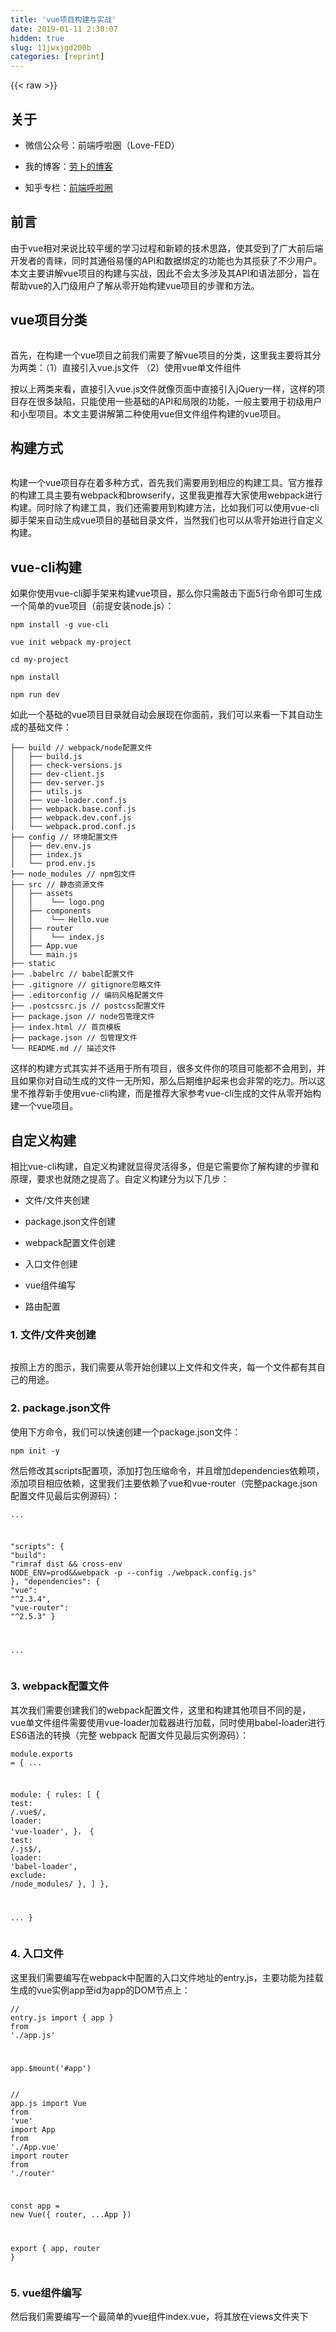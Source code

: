 ```yaml
---
title: 'vue项目构建与实战' 
date: 2019-01-11 2:30:07
hidden: true
slug: 11jwxjgd200b
categories: [reprint]
---
```


{{< raw >}}

                    
<h2 id="articleHeader0">关于</h2>
<ul>
<li><p>微信公众号：前端呼啦圈（Love-FED）</p></li>
<li><p>我的博客：<a href="http://www.cnblogs.com/luozhihao" rel="nofollow noreferrer" target="_blank">劳卜的博客</a></p></li>
<li><p>知乎专栏：<a href="https://zhuanlan.zhihu.com/font-end" rel="nofollow noreferrer" target="_blank">前端呼啦圈</a></p></li>
</ul>
<h2 id="articleHeader1">前言</h2>
<p>由于vue相对来说比较平缓的学习过程和新颖的技术思路，使其受到了广大前后端开发者的青睐，同时其通俗易懂的API和数据绑定的功能也为其揽获了不少用户。本文主要讲解vue项目的构建与实战，因此不会太多涉及其API和语法部分，旨在帮助vue的入门级用户了解从零开始构建vue项目的步骤和方法。</p>
<h2 id="articleHeader2">vue项目分类</h2>
<p><span class="img-wrap"><img data-src="/img/remote/1460000009943449?w=628&amp;h=461" src="https://static.alili.tech/img/remote/1460000009943449?w=628&amp;h=461" alt="" title="" style="cursor: pointer; display: inline;"></span></p>
<p>首先，在构建一个vue项目之前我们需要了解vue项目的分类，这里我主要将其分为两类：（1）直接引入vue.js文件 （2）使用vue单文件组件</p>
<p>按以上两类来看，直接引入vue.js文件就像页面中直接引入jQuery一样，这样的项目存在很多缺陷，只能使用一些基础的API和局限的功能，一般主要用于初级用户和小型项目。本文主要讲解第二种使用vue但文件组件构建的vue项目。</p>
<h2 id="articleHeader3">构建方式</h2>
<p><span class="img-wrap"><img data-src="/img/remote/1460000009943450?w=628&amp;h=273" src="https://static.alili.tech/img/remote/1460000009943450?w=628&amp;h=273" alt="" title="" style="cursor: pointer;"></span></p>
<p>构建一个vue项目存在着多种方式，首先我们需要用到相应的构建工具。官方推荐的构建工具主要有webpack和browserify，这里我更推荐大家使用webpack进行构建。同时除了构建工具，我们还需要用到构建方法，比如我们可以使用vue-cli脚手架来自动生成vue项目的基础目录文件，当然我们也可以从零开始进行自定义构建。</p>
<h2 id="articleHeader4">vue-cli构建</h2>
<p>如果你使用vue-cli脚手架来构建vue项目，那么你只需敲击下面5行命令即可生成一个简单的vue项目（前提安装node.js）：</p>
<div class="widget-codetool" style="display:none;">
      <div class="widget-codetool--inner">
      <span class="selectCode code-tool" data-toggle="tooltip" data-placement="top" title="" data-original-title="全选"></span>
      <span type="button" class="copyCode code-tool" data-toggle="tooltip" data-placement="top" data-clipboard-text="npm install -g vue-cli" title="" data-original-title="复制"></span>
      <span type="button" class="saveToNote code-tool" data-toggle="tooltip" data-placement="top" title="" data-original-title="放进笔记"></span>
      </div>
      </div><pre class="hljs avrasm"><code style="word-break: break-word; white-space: initial;">npm install -g vue-<span class="hljs-keyword">cli</span></code></pre>
<div class="widget-codetool" style="display:none;">
      <div class="widget-codetool--inner">
      <span class="selectCode code-tool" data-toggle="tooltip" data-placement="top" title="" data-original-title="全选"></span>
      <span type="button" class="copyCode code-tool" data-toggle="tooltip" data-placement="top" data-clipboard-text="vue init webpack my-project" title="" data-original-title="复制"></span>
      <span type="button" class="saveToNote code-tool" data-toggle="tooltip" data-placement="top" title="" data-original-title="放进笔记"></span>
      </div>
      </div><pre class="hljs applescript"><code style="word-break: break-word; white-space: initial;">vue init webpack <span class="hljs-keyword">my</span>-project</code></pre>
<div class="widget-codetool" style="display:none;">
      <div class="widget-codetool--inner">
      <span class="selectCode code-tool" data-toggle="tooltip" data-placement="top" title="" data-original-title="全选"></span>
      <span type="button" class="copyCode code-tool" data-toggle="tooltip" data-placement="top" data-clipboard-text="cd my-project" title="" data-original-title="复制"></span>
      <span type="button" class="saveToNote code-tool" data-toggle="tooltip" data-placement="top" title="" data-original-title="放进笔记"></span>
      </div>
      </div><pre class="hljs applescript"><code style="word-break: break-word; white-space: initial;">cd <span class="hljs-keyword">my</span>-project</code></pre>
<div class="widget-codetool" style="display:none;">
      <div class="widget-codetool--inner">
      <span class="selectCode code-tool" data-toggle="tooltip" data-placement="top" title="" data-original-title="全选"></span>
      <span type="button" class="copyCode code-tool" data-toggle="tooltip" data-placement="top" data-clipboard-text="npm install" title="" data-original-title="复制"></span>
      <span type="button" class="saveToNote code-tool" data-toggle="tooltip" data-placement="top" title="" data-original-title="放进笔记"></span>
      </div>
      </div><pre class="hljs cmake"><code style="word-break: break-word; white-space: initial;">npm <span class="hljs-keyword">install</span></code></pre>
<div class="widget-codetool" style="display:none;">
      <div class="widget-codetool--inner">
      <span class="selectCode code-tool" data-toggle="tooltip" data-placement="top" title="" data-original-title="全选"></span>
      <span type="button" class="copyCode code-tool" data-toggle="tooltip" data-placement="top" data-clipboard-text="npm run dev" title="" data-original-title="复制"></span>
      <span type="button" class="saveToNote code-tool" data-toggle="tooltip" data-placement="top" title="" data-original-title="放进笔记"></span>
      </div>
      </div><pre class="hljs dockerfile"><code style="word-break: break-word; white-space: initial;">npm <span class="hljs-keyword">run</span><span class="bash"> dev</span></code></pre>
<p>如此一个基础的vue项目目录就自动会展现在你面前，我们可以来看一下其自动生成的基础文件：</p>
<div class="widget-codetool" style="display:none;">
      <div class="widget-codetool--inner">
      <span class="selectCode code-tool" data-toggle="tooltip" data-placement="top" title="" data-original-title="全选"></span>
      <span type="button" class="copyCode code-tool" data-toggle="tooltip" data-placement="top" data-clipboard-text="├── build // webpack/node配置文件
│   ├── build.js
│   ├── check-versions.js
│   ├── dev-client.js
│   ├── dev-server.js
│   ├── utils.js
│   ├── vue-loader.conf.js
│   ├── webpack.base.conf.js
│   ├── webpack.dev.conf.js
│   └── webpack.prod.conf.js
├── config // 环境配置文件
│   ├── dev.env.js
│   ├── index.js
│   └── prod.env.js
├── node_modules // npm包文件
├── src // 静态资源文件
│   ├── assets
│   │    └── logo.png
│   ├── components 
│   │    └── Hello.vue 
│   ├── router
│   │    └── index.js 
│   ├── App.vue 
│   └── main.js
├── static
├── .babelrc // babel配置文件
├── .gitignore // gitignore忽略文件
├── .editorconfig // 编码风格配置文件
├── .postcssrc.js // postcss配置文件
├── package.json // node包管理文件
├── index.html // 首页模板
├── package.json // 包管理文件
└── README.md // 描述文件" title="" data-original-title="复制"></span>
      <span type="button" class="saveToNote code-tool" data-toggle="tooltip" data-placement="top" title="" data-original-title="放进笔记"></span>
      </div>
      </div><pre class="xml hljs"><code class="html">├── build // webpack/node配置文件
│   ├── build.js
│   ├── check-versions.js
│   ├── dev-client.js
│   ├── dev-server.js
│   ├── utils.js
│   ├── vue-loader.conf.js
│   ├── webpack.base.conf.js
│   ├── webpack.dev.conf.js
│   └── webpack.prod.conf.js
├── config // 环境配置文件
│   ├── dev.env.js
│   ├── index.js
│   └── prod.env.js
├── node_modules // npm包文件
├── src // 静态资源文件
│   ├── assets
│   │    └── logo.png
│   ├── components 
│   │    └── Hello.vue 
│   ├── router
│   │    └── index.js 
│   ├── App.vue 
│   └── main.js
├── static
├── .babelrc // babel配置文件
├── .gitignore // gitignore忽略文件
├── .editorconfig // 编码风格配置文件
├── .postcssrc.js // postcss配置文件
├── package.json // node包管理文件
├── index.html // 首页模板
├── package.json // 包管理文件
└── README.md // 描述文件</code></pre>
<p>这样的构建方式其实并不适用于所有项目，很多文件你的项目可能都不会用到，并且如果你对自动生成的文件一无所知，那么后期维护起来也会非常的吃力。所以这里不推荐新手使用vue-cli构建，而是推荐大家参考vue-cli生成的文件从零开始构建一个vue项目。</p>
<h2 id="articleHeader5">自定义构建</h2>
<p>相比vue-cli构建，自定义构建就显得灵活得多，但是它需要你了解构建的步骤和原理，要求也就随之提高了。自定义构建分为以下几步：</p>
<ul>
<li><p>文件/文件夹创建</p></li>
<li><p>package.json文件创建</p></li>
<li><p>webpack配置文件创建</p></li>
<li><p>入口文件创建</p></li>
<li><p>vue组件编写</p></li>
<li><p>路由配置</p></li>
</ul>
<h3 id="articleHeader6">1. 文件/文件夹创建</h3>
<p><span class="img-wrap"><img data-src="/img/remote/1460000009943451?w=628&amp;h=323" src="https://static.alili.tech/img/remote/1460000009943451?w=628&amp;h=323" alt="" title="" style="cursor: pointer;"></span></p>
<p>按照上方的图示，我们需要从零开始创建以上文件和文件夹，每一个文件都有其自己的用途。</p>
<h3 id="articleHeader7">2. package.json文件</h3>
<p>使用下方命令，我们可以快速创建一个package.json文件：</p>
<div class="widget-codetool" style="display:none;">
      <div class="widget-codetool--inner">
      <span class="selectCode code-tool" data-toggle="tooltip" data-placement="top" title="" data-original-title="全选"></span>
      <span type="button" class="copyCode code-tool" data-toggle="tooltip" data-placement="top" data-clipboard-text="npm init -y" title="" data-original-title="复制"></span>
      <span type="button" class="saveToNote code-tool" data-toggle="tooltip" data-placement="top" title="" data-original-title="放进笔记"></span>
      </div>
      </div><pre class="hljs coffeescript"><code style="word-break: break-word; white-space: initial;"><span class="hljs-built_in">npm</span> init -y</code></pre>
<p>然后修改其scripts配置项，添加打包压缩命令，并且增加dependencies依赖项，添加项目相应依赖，这里我们主要依赖了vue和vue-router（完整package.json配置文件见最后实例源码）：</p>
<div class="widget-codetool" style="display:none;">
      <div class="widget-codetool--inner">
      <span class="selectCode code-tool" data-toggle="tooltip" data-placement="top" title="" data-original-title="全选"></span>
      <span type="button" class="copyCode code-tool" data-toggle="tooltip" data-placement="top" data-clipboard-text="...

&quot;scripts&quot;: {
    &quot;build&quot;: &quot;rimraf dist &amp;&amp; cross-env NODE_ENV=prod&amp;&amp;webpack -p --config ./webpack.config.js&quot;
},
&quot;dependencies&quot;: {
    &quot;vue&quot;: &quot;^2.3.4&quot;,
    &quot;vue-router&quot;: &quot;^2.5.3&quot;
}

..." title="" data-original-title="复制"></span>
      <span type="button" class="saveToNote code-tool" data-toggle="tooltip" data-placement="top" title="" data-original-title="放进笔记"></span>
      </div>
      </div><pre class="json hljs"><code class="json">...

<span class="hljs-string">"scripts"</span>: {
    <span class="hljs-attr">"build"</span>: <span class="hljs-string">"rimraf dist &amp;&amp; cross-env NODE_ENV=prod&amp;&amp;webpack -p --config ./webpack.config.js"</span>
},
<span class="hljs-string">"dependencies"</span>: {
    <span class="hljs-attr">"vue"</span>: <span class="hljs-string">"^2.3.4"</span>,
    <span class="hljs-attr">"vue-router"</span>: <span class="hljs-string">"^2.5.3"</span>
}

...</code></pre>
<h3 id="articleHeader8">3. webpack配置文件</h3>
<p>其次我们需要创建我们的webpack配置文件，这里和构建其他项目不同的是，vue单文件组件需要使用vue-loader加载器进行加载，同时使用babel-loader进行ES6语法的转换（完整 webpack 配置文件见最后实例源码）：</p>
<div class="widget-codetool" style="display:none;">
      <div class="widget-codetool--inner">
      <span class="selectCode code-tool" data-toggle="tooltip" data-placement="top" title="" data-original-title="全选"></span>
      <span type="button" class="copyCode code-tool" data-toggle="tooltip" data-placement="top" data-clipboard-text="module.exports = {
...

module: {
    rules: [
        {
            test: /\.vue$/,
            loader: 'vue-loader',
        }，
        {
            test: /\.js$/,
            loader: 'babel-loader',
            exclude: /node_modules/
        },
    ]
},

...
}" title="" data-original-title="复制"></span>
      <span type="button" class="saveToNote code-tool" data-toggle="tooltip" data-placement="top" title="" data-original-title="放进笔记"></span>
      </div>
      </div><pre class="javascript hljs"><code class="javascript"><span class="hljs-built_in">module</span>.exports = {
...

module: {
    <span class="hljs-attr">rules</span>: [
        {
            <span class="hljs-attr">test</span>: <span class="hljs-regexp">/\.vue$/</span>,
            <span class="hljs-attr">loader</span>: <span class="hljs-string">'vue-loader'</span>,
        }，
        {
            <span class="hljs-attr">test</span>: <span class="hljs-regexp">/\.js$/</span>,
            <span class="hljs-attr">loader</span>: <span class="hljs-string">'babel-loader'</span>,
            <span class="hljs-attr">exclude</span>: <span class="hljs-regexp">/node_modules/</span>
        },
    ]
},

...
}</code></pre>
<h3 id="articleHeader9">4. 入口文件</h3>
<p>这里我们需要编写在webpack中配置的入口文件地址的entry.js，主要功能为挂载生成的vue实例app至id为app的DOM节点上：</p>
<div class="widget-codetool" style="display:none;">
      <div class="widget-codetool--inner">
      <span class="selectCode code-tool" data-toggle="tooltip" data-placement="top" title="" data-original-title="全选"></span>
      <span type="button" class="copyCode code-tool" data-toggle="tooltip" data-placement="top" data-clipboard-text="// entry.js
import { app } from './app.js'

app.$mount('#app')" title="" data-original-title="复制"></span>
      <span type="button" class="saveToNote code-tool" data-toggle="tooltip" data-placement="top" title="" data-original-title="放进笔记"></span>
      </div>
      </div><pre class="javascript hljs"><code class="javascript"><span class="hljs-comment">// entry.js</span>
<span class="hljs-keyword">import</span> { app } <span class="hljs-keyword">from</span> <span class="hljs-string">'./app.js'</span>

app.$mount(<span class="hljs-string">'#app'</span>)</code></pre>
<div class="widget-codetool" style="display:none;">
      <div class="widget-codetool--inner">
      <span class="selectCode code-tool" data-toggle="tooltip" data-placement="top" title="" data-original-title="全选"></span>
      <span type="button" class="copyCode code-tool" data-toggle="tooltip" data-placement="top" data-clipboard-text="// app.js
import Vue from 'vue'
import App from './App.vue'
import router from './router'

const app = new Vue({
    router,
    ...App
})

export { app, router }" title="" data-original-title="复制"></span>
      <span type="button" class="saveToNote code-tool" data-toggle="tooltip" data-placement="top" title="" data-original-title="放进笔记"></span>
      </div>
      </div><pre class="javascript hljs"><code class="javascript"><span class="hljs-comment">// app.js</span>
<span class="hljs-keyword">import</span> Vue <span class="hljs-keyword">from</span> <span class="hljs-string">'vue'</span>
<span class="hljs-keyword">import</span> App <span class="hljs-keyword">from</span> <span class="hljs-string">'./App.vue'</span>
<span class="hljs-keyword">import</span> router <span class="hljs-keyword">from</span> <span class="hljs-string">'./router'</span>

<span class="hljs-keyword">const</span> app = <span class="hljs-keyword">new</span> Vue({
    router,
    ...App
})

<span class="hljs-keyword">export</span> { app, router }</code></pre>
<h3 id="articleHeader10">5. vue组件编写</h3>
<p>然后我们需要编写一个最简单的vue组件index.vue，将其放在views文件夹下</p>
<div class="widget-codetool" style="display:none;">
      <div class="widget-codetool--inner">
      <span class="selectCode code-tool" data-toggle="tooltip" data-placement="top" title="" data-original-title="全选"></span>
      <span type="button" class="copyCode code-tool" data-toggle="tooltip" data-placement="top" data-clipboard-text="<template>
    <div>hello world!</div>
</template>

<script>
    
</script>

<style>
    
</style>" title="" data-original-title="复制"></span>
      <span type="button" class="saveToNote code-tool" data-toggle="tooltip" data-placement="top" title="" data-original-title="放进笔记"></span>
      </div>
      </div><pre class="xml hljs"><code class="html"><span class="hljs-tag">&lt;<span class="hljs-name">template</span>&gt;</span>
    <span class="hljs-tag">&lt;<span class="hljs-name">div</span>&gt;</span>hello world!<span class="hljs-tag">&lt;/<span class="hljs-name">div</span>&gt;</span>
<span class="hljs-tag">&lt;/<span class="hljs-name">template</span>&gt;</span>

<span class="hljs-tag">&lt;<span class="hljs-name">script</span>&gt;</span><span class="undefined">
    
</span><span class="hljs-tag">&lt;/<span class="hljs-name">script</span>&gt;</span>

<span class="hljs-tag">&lt;<span class="hljs-name">style</span>&gt;</span><span class="undefined">
    
</span><span class="hljs-tag">&lt;/<span class="hljs-name">style</span>&gt;</span></code></pre>
<p>同时我们需要编写最外层父组件App.vue，一般像下面这样，主要嵌套一层router-view来动态展示不同路由下的内容:</p>
<div class="widget-codetool" style="display:none;">
      <div class="widget-codetool--inner">
      <span class="selectCode code-tool" data-toggle="tooltip" data-placement="top" title="" data-original-title="全选"></span>
      <span type="button" class="copyCode code-tool" data-toggle="tooltip" data-placement="top" data-clipboard-text="<template>
    <router-view></router-view>
</template>

<script>
    
</script>

<style>
    
</style>" title="" data-original-title="复制"></span>
      <span type="button" class="saveToNote code-tool" data-toggle="tooltip" data-placement="top" title="" data-original-title="放进笔记"></span>
      </div>
      </div><pre class="xml hljs"><code class="html"><span class="hljs-tag">&lt;<span class="hljs-name">template</span>&gt;</span>
    <span class="hljs-tag">&lt;<span class="hljs-name">router-view</span>&gt;</span><span class="hljs-tag">&lt;/<span class="hljs-name">router-view</span>&gt;</span>
<span class="hljs-tag">&lt;/<span class="hljs-name">template</span>&gt;</span>

<span class="hljs-tag">&lt;<span class="hljs-name">script</span>&gt;</span><span class="undefined">
    
</span><span class="hljs-tag">&lt;/<span class="hljs-name">script</span>&gt;</span>

<span class="hljs-tag">&lt;<span class="hljs-name">style</span>&gt;</span><span class="undefined">
    
</span><span class="hljs-tag">&lt;/<span class="hljs-name">style</span>&gt;</span></code></pre>
<h3 id="articleHeader11">6. 路由配置</h3>
<p>在编写完我们vue的单文件组件后，我们需要配置我们的路由文件，以便实现一个单页应用：</p>
<div class="widget-codetool" style="display:none;">
      <div class="widget-codetool--inner">
      <span class="selectCode code-tool" data-toggle="tooltip" data-placement="top" title="" data-original-title="全选"></span>
      <span type="button" class="copyCode code-tool" data-toggle="tooltip" data-placement="top" data-clipboard-text="import Vue from 'vue' // 引入vue
import Router from 'vue-router'  // 引入路由

Vue.use(Router) // 注册路由

import Index from '../views/index.vue'  // 引入我们刚刚编写的简单的组件

export default new Router({
    mode: 'hash',
    routes: [
        { 
            path: '/', 
            name: 'index', 
            component: Index,
        },
        { path: '*', redirect: '/' },
    ]
})" title="" data-original-title="复制"></span>
      <span type="button" class="saveToNote code-tool" data-toggle="tooltip" data-placement="top" title="" data-original-title="放进笔记"></span>
      </div>
      </div><pre class="javascript hljs"><code class="javascript"><span class="hljs-keyword">import</span> Vue <span class="hljs-keyword">from</span> <span class="hljs-string">'vue'</span> <span class="hljs-comment">// 引入vue</span>
<span class="hljs-keyword">import</span> Router <span class="hljs-keyword">from</span> <span class="hljs-string">'vue-router'</span>  <span class="hljs-comment">// 引入路由</span>

Vue.use(Router) <span class="hljs-comment">// 注册路由</span>

<span class="hljs-keyword">import</span> Index <span class="hljs-keyword">from</span> <span class="hljs-string">'../views/index.vue'</span>  <span class="hljs-comment">// 引入我们刚刚编写的简单的组件</span>

<span class="hljs-keyword">export</span> <span class="hljs-keyword">default</span> <span class="hljs-keyword">new</span> Router({
    <span class="hljs-attr">mode</span>: <span class="hljs-string">'hash'</span>,
    <span class="hljs-attr">routes</span>: [
        { 
            <span class="hljs-attr">path</span>: <span class="hljs-string">'/'</span>, 
            <span class="hljs-attr">name</span>: <span class="hljs-string">'index'</span>, 
            <span class="hljs-attr">component</span>: Index,
        },
        { <span class="hljs-attr">path</span>: <span class="hljs-string">'*'</span>, <span class="hljs-attr">redirect</span>: <span class="hljs-string">'/'</span> },
    ]
})</code></pre>
<h3 id="articleHeader12">7. 热加载</h3>
<p>最后我们需要实现一个前端热加载的功能来实时更新我们修改后的页面，这里我们需要安装一个webpack-dev-server的插件，其可以为我们搭建一个本地小型的Node.js Express服务器。</p>
<p><span class="img-wrap"><img data-src="/img/remote/1460000009943452?w=628&amp;h=295" src="https://static.alili.tech/img/remote/1460000009943452?w=628&amp;h=295" alt="" title="" style="cursor: pointer; display: inline;"></span></p>
<p>安装完成后，我们需要在package.json的scripts中配置启动命令dev：</p>
<div class="widget-codetool" style="display:none;">
      <div class="widget-codetool--inner">
      <span class="selectCode code-tool" data-toggle="tooltip" data-placement="top" title="" data-original-title="全选"></span>
      <span type="button" class="copyCode code-tool" data-toggle="tooltip" data-placement="top" data-clipboard-text="...

&quot;scripts&quot;: {
    &quot;dev&quot;: &quot;webpack-dev-server&quot;,
    &quot;build&quot;: &quot;rimraf dist &amp;&amp; cross-env NODE_ENV=prod&amp;&amp;webpack -p --config ./webpack.config.js&quot;
}

..." title="" data-original-title="复制"></span>
      <span type="button" class="saveToNote code-tool" data-toggle="tooltip" data-placement="top" title="" data-original-title="放进笔记"></span>
      </div>
      </div><pre class="json hljs"><code class="json">...

<span class="hljs-string">"scripts"</span>: {
    <span class="hljs-attr">"dev"</span>: <span class="hljs-string">"webpack-dev-server"</span>,
    <span class="hljs-attr">"build"</span>: <span class="hljs-string">"rimraf dist &amp;&amp; cross-env NODE_ENV=prod&amp;&amp;webpack -p --config ./webpack.config.js"</span>
}

...</code></pre>
<p>上次配置的build命令用于删除dist目录并切换开发环境及打包压缩代码，而dev命令用于启动本地服务器，生成的包只会存在于内存中。</p>
<h3 id="articleHeader13">8. 注意事项</h3>
<p>完成上方步骤后其实还会存在一个问题，那就是我们的部分ES6代码无法获得解析，这里我们还需要添加babel的配置文件.babelrc：</p>
<div class="widget-codetool" style="display:none;">
      <div class="widget-codetool--inner">
      <span class="selectCode code-tool" data-toggle="tooltip" data-placement="top" title="" data-original-title="全选"></span>
      <span type="button" class="copyCode code-tool" data-toggle="tooltip" data-placement="top" data-clipboard-text="{
  &quot;presets&quot;: [
    [&quot;env&quot;, { &quot;modules&quot;: false }],
    &quot;stage-2&quot;
  ],
  &quot;plugins&quot;: [&quot;transform-runtime&quot;],
  &quot;comments&quot;: false,
  &quot;env&quot;: {
    &quot;test&quot;: {
      &quot;presets&quot;: [&quot;env&quot;, &quot;stage-2&quot;],
      &quot;plugins&quot;: [ &quot;istanbul&quot; ]
    }
  }
}" title="" data-original-title="复制"></span>
      <span type="button" class="saveToNote code-tool" data-toggle="tooltip" data-placement="top" title="" data-original-title="放进笔记"></span>
      </div>
      </div><pre class="json hljs"><code class="json">{
  <span class="hljs-attr">"presets"</span>: [
    [<span class="hljs-string">"env"</span>, { <span class="hljs-attr">"modules"</span>: <span class="hljs-literal">false</span> }],
    <span class="hljs-string">"stage-2"</span>
  ],
  <span class="hljs-attr">"plugins"</span>: [<span class="hljs-string">"transform-runtime"</span>],
  <span class="hljs-attr">"comments"</span>: <span class="hljs-literal">false</span>,
  <span class="hljs-attr">"env"</span>: {
    <span class="hljs-attr">"test"</span>: {
      <span class="hljs-attr">"presets"</span>: [<span class="hljs-string">"env"</span>, <span class="hljs-string">"stage-2"</span>],
      <span class="hljs-attr">"plugins"</span>: [ <span class="hljs-string">"istanbul"</span> ]
    }
  }
}</code></pre>
<p>这里我们使用了stage-2来处理ES6中对象无法使用...解构的问题，同时使用transform-runtime来优化我们的代码利用率。</p>
<h2 id="articleHeader14">项目实例</h2>
<p>上方只讲述了vue自定义构建的主要步骤和关键代码，详细代码实例可以参考：<a href="https://github.com/luozhihao/vue-setup-course" rel="nofollow noreferrer" target="_blank">https://github.com/luozhihao/vue-setup-course</a></p>
<h2 id="articleHeader15">结语</h2>
<p>本文主要介绍了vue项目构建的两种方式，vue-cli构建与自定义构建都有其适用的范围和对象，大家需要针对项目和自身条件的情况进行择优选择，同时在自定义构建中也有很多功能配置本文并未提及，感兴趣的童鞋可以自己继续探索。</p>
<p>如果觉得本文对你有帮助，可以关注我的微信公众号，来这里聊点关于前端的事情。</p>
<p><span class="img-wrap"><img data-src="/img/remote/1460000008912293?w=238&amp;h=260" src="https://static.alili.tech/img/remote/1460000008912293?w=238&amp;h=260" alt="" title="" style="cursor: pointer;"></span></p>

                
{{< /raw >}}

# 版权声明
本文资源来源互联网，仅供学习研究使用，版权归该资源的合法拥有者所有，

本文仅用于学习、研究和交流目的。转载请注明出处、完整链接以及原作者。

原作者若认为本站侵犯了您的版权，请联系我们，我们会立即删除！

## 原文标题
vue项目构建与实战

## 原文链接
[https://segmentfault.com/a/1190000009944470](https://segmentfault.com/a/1190000009944470)

